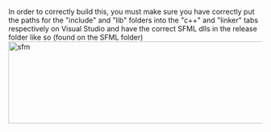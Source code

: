 In order to correctly build this,
you must make sure you have correctly put the paths for the "include" and "lib" folders into the "c++" and "linker" tabs respectively on Visual Studio and have the correct SFML dlls in the release folder like so (found on the SFML folder)
<img width="655" height="163" alt="sfm" src="https://github.com/user-attachments/assets/715ec885-0f73-42b1-bf44-b8cf952a0fb5" />
